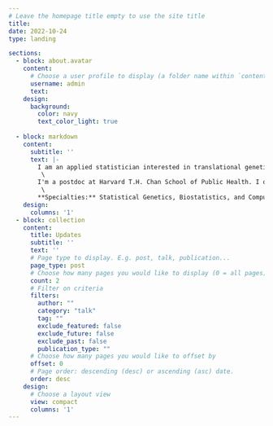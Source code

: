 ```yaml
---
# Leave the homepage title empty to use the site title
title:
date: 2022-10-24
type: landing

sections:
  - block: about.avatar
    content:
      # Choose a user profile to display (a folder name within `content/authors/`)
      username: admin
      text: 
    design:
      background:
        color: navy
        text_color_light: true
       
  - block: markdown
    content:
      subtitle: ''
      text: |-
        I am an applied statistician interested in translational genetics. My primary research focus is developing methods to systematically prioritize drug targets and predict disease risk by leveraging large-scale biobanks and multi-omics data (GWAS, expression, proteomics, metabolomics, methylation, etc.)\
         \
        I'm a postdoc at Harvard T.H. Chan School of Public Health. I obtained my Ph.D. in statistics from the University of Massachusetts Amherst. During my Ph.D., I interned in the industry at [Roche](https://www.roche.com/) and [Novartis](https://www.novartis.com/us-en/). Prior to that, I was a computational scientist for 3.5 years at [The Jackson Laboratory](https://www.jax.org/) and obtained MS in Bioinformatics.\
         \
        **Specialties:** Statistical Genetics, Biostatistics, and Computational Biology
    design:
      columns: '1'
  - block: collection
    content:
      title: Updates
      subtitle: ''
      text: ''
      # Page type to display. E.g. post, talk, publication...
      page_type: post
      # Choose how many pages you would like to display (0 = all pages)
      count: 2
      # Filter on criteria
      filters:
        author: ""
        category: "talk"
        tag: ""
        exclude_featured: false
        exclude_future: false
        exclude_past: false
        publication_type: ""
      # Choose how many pages you would like to offset by
      offset: 0
      # Page order: descending (desc) or ascending (asc) date.
      order: desc
    design:
      # Choose a layout view
      view: compact
      columns: '1'
---
```

